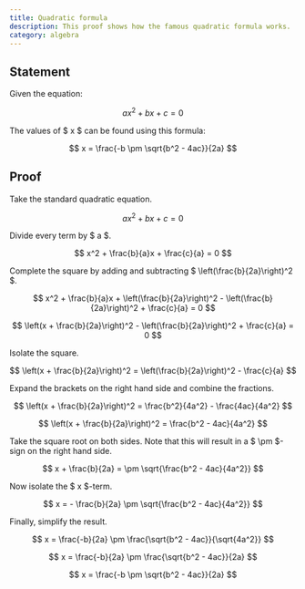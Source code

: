 ```yaml
---
title: Quadratic formula
description: This proof shows how the famous quadratic formula works.
category: algebra
---
```


## Statement

Given the equation:

$$ ax^2 + bx + c = 0 $$

The values of $ x $ can be found using this formula:

$$ x = \frac{-b \pm \sqrt{b^2 - 4ac}}{2a} $$

## Proof

Take the standard quadratic equation.

$$ ax^2 + bx + c = 0 $$

Divide every term by $ a $.

$$ x^2 + \frac{b}{a}x + \frac{c}{a} = 0 $$

Complete the square by adding and subtracting $ \left(\frac{b}{2a}\right)^2 $.

$$ x^2 + \frac{b}{a}x + \left(\frac{b}{2a}\right)^2 - \left(\frac{b}{2a}\right)^2 + \frac{c}{a} = 0 $$

$$ \left(x + \frac{b}{2a}\right)^2 - \left(\frac{b}{2a}\right)^2 + \frac{c}{a} = 0 $$

Isolate the square.

$$ \left(x + \frac{b}{2a}\right)^2 = \left(\frac{b}{2a}\right)^2 - \frac{c}{a} $$

Expand the brackets on the right hand side and combine the fractions.

$$ \left(x + \frac{b}{2a}\right)^2 = \frac{b^2}{4a^2} - \frac{4ac}{4a^2} $$

$$ \left(x + \frac{b}{2a}\right)^2 = \frac{b^2 - 4ac}{4a^2} $$

Take the square root on both sides. Note that this will result in a $ \pm $-sign on the right hand side.

$$ x + \frac{b}{2a} = \pm \sqrt{\frac{b^2 - 4ac}{4a^2}} $$

Now isolate the $ x $-term.

$$ x = - \frac{b}{2a} \pm \sqrt{\frac{b^2 - 4ac}{4a^2}} $$

Finally, simplify the result.

$$ x = \frac{-b}{2a} \pm \frac{\sqrt{b^2 - 4ac}}{\sqrt{4a^2}} $$

$$ x = \frac{-b}{2a} \pm \frac{\sqrt{b^2 - 4ac}}{2a} $$

$$ x = \frac{-b \pm \sqrt{b^2 - 4ac}}{2a} $$
